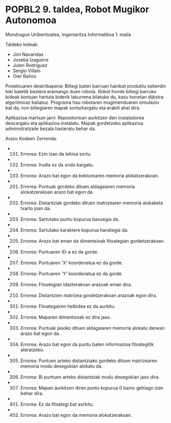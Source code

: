 # POPBL2 9. taldea, Robot Mugikor Autonomoa
Mondragon Unibertsiatea, Ingeniaritza Informatikoa 1. maila

Taldeko kideak:
- Jon Navaridas
- Joseba Izaguirre
- Julen Rodríguez
- Sergio Villain
- Oier Baños

Proiektuaren deskribapena:
Biltegi baten barruan hainbat produktu ezberdin toki batetik bestera eramango duen robota. Robot honek biltegi barruko bideak kontuan hartuta biderik laburrena bilatuko du, kasu honetan dijkstra algoritmoaz baliatuz. Programa hau robotaren mugimenduaren simulazio bat da, non biltegiaren mapak sortu/kargatu eta erabili ahal dira.

Aplikazioa martxan jarri:
Repositorioan aurkitzen den instaladorea descargatu eta aplikazioa instalatu.
Mapak gordetzeko aplikazioa administratzaile bezala hasieratu behar da.

Arazo Kodeen Zerrenda:
- 101. Errorea: Ezin izan da lehioa sortu.
- 102. Errorea: Irudia ez da ondo kargatu.
- 103. Errorea: Arazo bat egon da bektorearen memoria alokatzerakoan.
- 201. Errorea: Puntuak gordeko dituen aldagaiaren memoria alokatzerakoan arazo bat egon da.
- 202. Errorea: Distantziak gordeko dituen matrizearen memoria alokaketa txarto joan da.
- 203. Errorea: Sartutako puntu kopurua baxuegia da.
- 204. Errorea: Sartutako karaktere kopurua handiegia da.
- 205. Errorea: Arazo bat eman da dimentsioak fitxategian gordetzerakoan.
- 206. Errorea: Puntuaren ID-a ez da gorde.
- 207. Errorea: Puntuaren 'X' koordenatua ez da gorde.
- 208. Errorea: Puntuaren 'Y' koordenatua ez da gorde.
- 209. Errorea: Fitxategian idazterakoan arazoak eman dira.
- 210. Errorea: Distantzien matrizea gordetzerakoan arazoak egon dira.
- 301. Errorea: Fitxategairen helbidea ez da aurkitu.
- 302. Errorea: Maparen dimentsioak ez dira jaso.
- 303. Errorea: Puntuak jasoko dituen aldagaiaren memoria alokatu denean arazo bat egon da.
- 304. Errorea: Arazo bat egon da puntu baten informazioa fitxategitik ateratzeko.
- 305. Errorea: Puntuen arteko distantziako gordeko dituen matrizearen memoria modu desegokian alokatu da.
- 306. Errorea: Bi puntuen arteko distantziak modu desegokian jaso dira.
- 307. Errorea: Mapan aurkitzen diren puntu kopurua 0 baino gehiago izan behar dira.
- 401. Errorea: Ez da fitxategi bat aurkitu.
- 402. Errorea: Arazo bat egon da memoria alokatzerakoan.